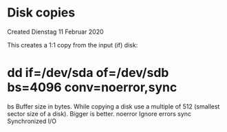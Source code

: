 # Disk copies
Created Dienstag 11 Februar 2020

This creates a 1:1 copy from the input (if) disk:
# dd if=/dev/sda of=/dev/sdb bs=4096 conv=noerror,sync

bs	Buffer size in bytes. While copying a disk use a multiple of 512 (smallest sector size of a disk). Bigger is better.
noerror	Ignore errors
sync	Synchronized I/O

